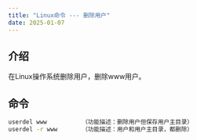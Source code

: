 ```yaml
---
title: "Linux命令 --- 删除用户"
date: 2025-01-07
---
```


## 介绍

在Linux操作系统删除用户，删除www用户。

## 命令

```bash
userdel www          （功能描述：删除用户但保存用户主目录）
userdel -r www       （功能描述：用户和用户主目录，都删除）
```
